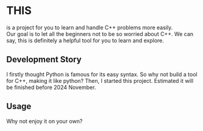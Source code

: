# THIS 
is a project for you to learn and handle C++ problems more easily.  
Our goal is to let all the beginners not to be so worried about C++. We can say, this is definitely a helpful tool for you to learn and explore.

## Development Story
I firstly thought Python is famous for its easy syntax. So why not build a tool for C++, making it like python? Then, I started this project. Estimated it will be finished before 2024 November.

## Usage
Why not enjoy it on your own?
